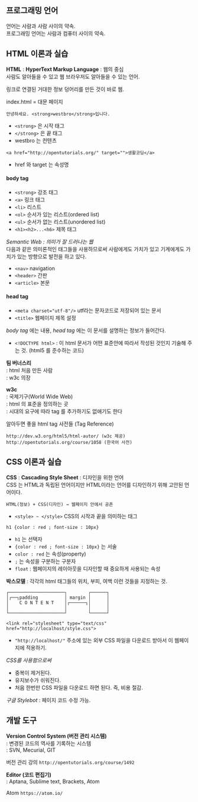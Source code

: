 ## 프로그래밍 언어

언어는 사람과 사람 사이의 약속.  
프로그래밍 언어는 사람과 컴퓨터 사이의 약속.  


## HTML 이론과 실습

**HTML** : **HyperText Markup Language** : 웹의 중심  
사람도 알아들을 수 있고 웹 브라우저도 알아들을 수 있는 언어.  

링크로 연결된 거대한 정보 덩어리를 만든 것이 바로 웹.  

index.html = 대문 페이지  

```
안녕하세요. <strong>westbro</strong>입니다.
```
- `<strong>` 은 시작 태그
- `</strong>` 은 끝 태그  
- westbro 는 컨텐츠  

```
<a href="http://opentutorials.org/" target="">생활코딩</a>  
```
- href 와 target 는 속성명  


#### body tag  
- `<strong>` 강조 태그
- `<a>` 링크 태그
- `<li>` 리스트
- `<ol>` 순서가 있는 리스트(ordered list)
- `<ul>` 순서가 없는 리스트(unordered list)
- `<h1><h2>...<h6>` 제목 태그

*Semantic Web : 의미가 잘 드러나는 웹*  
다음과 같은 의미론적인 태그들을 사용하므로써 사람에게도 가치가 있고 기계에게도 가치가 있는 방향으로 발전을 하고 있다.  

- `<nav>` navigation
- `<header>` 간판
- `<article>` 본문  


#### head tag  
- `<meta charset="utf-8"/>` utf라는 문자코드로 저장되어 있는 문서
- `<title>` 웹페이지 제목 설정  

*body tag* 에는 내용, *head tag* 에는 이 문서를 설명하는 정보가 들어간다.  

- `<!DOCTYPE html>` : 이 html 문서가 어떤 표준안에 따라서 작성된 것인지 기술해 주는 것. (html5 를 준수하는 코드)  


**팀 버너스리**  
: html 처음 만든 사람  
: w3c 의장  

**w3c**  
: 국제기구(World Wide Web)  
: html 의 표준을 정의하는 곳  
: 시대의 요구에 따라 tag 를 추가하기도 없애기도 한다  


알아두면 좋을 html tag 사전들 (Tag Reference)
```
http://dev.w3.org/html5/html-autor/ (w3c 제공)
http://opentutorials.org/course/1058 (한국어 사전)
```


## CSS 이론과 실습

**CSS** : **Cascading Style Sheet** : 디자인을 위한 언어  
CSS 는 HTML과 독립된 언어이지만 HTML이라는 언어를 디자인하기 위해 고안된 언어이다.  

```
HTML(정보) + CSS(디자인) → 웹페이지 안에서 공존
```

- `<style> ~ </style>` CSS의 시작과 끝을 의미하는 태그

```
h1 {color : red ; font-size : 10px}
```
- `h1` 는 선택자
- `{color : red ; font-size : 10px}` 는 서술
- `color : red` 는 속성(property)
- `;` 는 속성을 구분하는 구분자
- `float` : 웹페이지의 레이아웃을 디자인할 때 중요하게 사용되는 속성


**박스모델** : 각각의 html 태그들의 위치, 부피, 여백 이런 것들을 지정하는 것.
```
┌─────────────────────┐        ┌──────┐
│┌──┐padding          │ margin │      │
│    C O N T E N T    │┌──────┐│      │
│                     │        │      │
└─────────────────────┘        └──────┘
```


```
<link rel="stylesheet" type="text/css" href="http://localhost/style.css">
```
- `"http://localhost/"` 주소에 있는 외부 CSS 파일을 다운로드 받아서 이 웹페이지에 적용하기.

*CSS를 사용함으로써*
- 중복이 제거된다.
- 유지보수가 쉬워진다.
- 처음 한번만 CSS 파일을 다운로드 하면 된다. 즉, 비용 절감.

*구글 Stylebot* : 페이지 코드 수정 가능.


## 개발 도구

**Version Control System (버전 관리 시스템)**  
: 변경된 코드의 역사를 기록하는 시스템  
: SVN, Mecurial, GIT  

버전 관리 강의 `http://opentutorials.org/course/1492`  

**Editor (코드 편집기)**  
: Aptana, Sublime text, Brackets, Atom

Atom `https://atom.io/`
